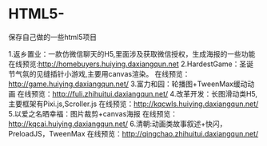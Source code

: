 # HTML5-
保存自己做的一些html5项目

1.返乡置业：一款仿微信聊天的H5,里面涉及获取微信授权，生成海报的一些功能
	在线预览:http://homebuyers.huiying.daxiangqun.net
2.HardestGame：圣诞节气氛的见缝插针小游戏,主要用canvas渲染。
	在线预览：http://game.huiying.daxiangqun.net/
3.富力和园：轮播图+TweenMax缓动动画
	在线预览：http://fuli.zhihuitui.daxiangqun.net/
4.改革开发：长图滑动类H5, 主要框架有Pixi.js,Scroller.js
	在线预览：http://kqcwls.huiying.daxiangqun.net/
5.以爱之名晒幸福：图片裁剪+canvas海报
	在线预览：http://kqcai.huiying.daxiangqun.net/
6.清朝:动画类故事叙述+快闪，PreloadJS，TweenMax
	在线预览：http://qingchao.zhihuitui.daxiangqun.net/